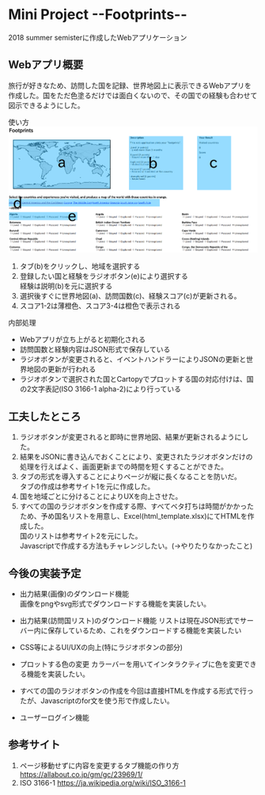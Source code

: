 # Mini Project --Footprints--
2018 summer semisterに作成したWebアプリケーション

## Webアプリ概要
旅行が好きなため、訪問した国を記録、世界地図上に表示できるWebアプリを作成した。国をただ色塗るだけでは面白くないので、その国での経験も合わせて図示できるようにした。

使い方  
![Footprints](footprint.png "footprints")
1.  タブ(b)をクリックし、地域を選択する
2.  登録したい国と経験をラジオボタン(e)により選択する  
経験は説明(b)を元に選択する
3.  選択後すぐに世界地図(a)、訪問国数(c)、経験スコア(c)が更新される。 
4.  スコア1-2は薄橙色、スコア3-4は橙色で表示される


内部処理
* Webアプリが立ち上がると初期化される
* 訪問国数と経験内容はJSON形式で保存している
* ラジオボタンが変更されると、イベントハンドラーによりJSONの更新と世界地図の更新が行われる
* ラジオボタンで選択された国とCartopyでプロットする国の対応付けは、国の2文字表記(ISO 3166-1 alpha-2)により行っている


## 工夫したところ
1. ラジオボタンが変更されると即時に世界地図、結果が更新されるようにした。
2. 結果をJSONに書き込んでおくことにより、変更されたラジオボタンだけの処理を行えばよく、画面更新までの時間を短くすることができた。
3. タブの形式を導入することによりページが縦に長くなることを防いだ。  
タブの作成は参考サイト1を元に作成した。
4. 国を地域ごとに分けることによりUXを向上させた。
5. すべての国のラジオボタンを作成する際、すべてベタ打ちは時間がかかったため、予め国名リストを用意し、Excel(html_template.xlsx)にてHTMLを作成した。  
国のリストは参考サイト2を元にした。  
Javascriptで作成する方法もチャレンジしたい。(→やりたりなかったこと)

## 今後の実装予定
* 出力結果(画像)のダウンロード機能  
画像をpngやsvg形式でダウンロードする機能を実装したい。
* 出力結果(訪問国リスト)のダウンロード機能
リストは現在JSON形式でサーバー内に保存しているため、これをダウンロードする機能を実装したい
* CSS等によるUI/UXの向上(特にラジオボタンの部分) 

* プロットする色の変更
カラーバーを用いてインタラクティブに色を変更できる機能を実装したい。
* すべての国のラジオボタンの作成を今回は直接HTMLを作成する形式で行ったが、Javascriptのfor文を使う形で作成したい。
* ユーザーログイン機能


## 参考サイト
1. ページ移動せずに内容を変更するタブ機能の作り方 https://allabout.co.jp/gm/gc/23969/1/
2. ISO 3166-1 https://ja.wikipedia.org/wiki/ISO_3166-1